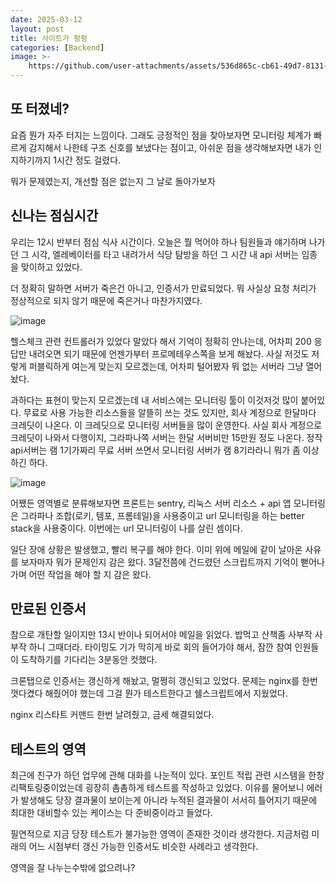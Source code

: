 ```yaml
---
date: 2025-03-12
layout: post
title: 사이트가 펑펑
categories: [Backend]
image: >-
    https://github.com/user-attachments/assets/536d865c-cb61-49d7-8131-074b0c59fc6f
---
```


## 또 터졌네?

요즘 뭔가 자주 터지는 느낌이다. 
그래도 긍정적인 점을 찾아보자면 모니터링 체계가 빠르게 감지해서 나한테 구조 신호를 보냈다는 점이고,
아쉬운 점을 생각해보자면 내가 인지하기까지 1시간 정도 걸렸다.

뭐가 문제였는지, 개선할 점은 없는지 그 날로 돌아가보자

## 신나는 점심시간

우리는 12시 반부터 점심 식사 시간이다.
오늘은 뭘 먹어야 하나 팀원들과 얘기하며 나가던 그 시각, 엘레베이터를 타고 내려가서 식당 탐방을 하던 그 시간 내 api 서버는 임종을 맞이하고 있었다.

더 정확히 말하면 서버가 죽은건 아니고, 인증서가 만료되었다. 
뭐 사실상 요청 처리가 정상적으로 되지 않기 때문에 죽은거나 마찬가지였다.

![image](https://github.com/user-attachments/assets/100632ef-45e7-4e9c-9c0b-2e247a89b0e7)

헬스체크 관련 컨트롤러가 있었다 말았다 해서 기억이 정확히 안나는데, 어차피 200 응답만 내려오면 되기 때문에 
언젠가부터 프로메테우스쪽을 보게 해놨다. 사실 저것도 저렇게 퍼블릭하게 여는게 맞는지 모르겠는데, 어차피 털어봤자 뭐 없는 서버라 그냥 열어놨다.

과하다는 표현이 맞는지 모르겠는데 내 서비스에는 모니터링 툴이 이것저것 많이 붙어있다.
무료로 사용 가능한 리소스들을 알뜰히 쓰는 것도 있지만, 회사 계정으로 한달마다 크레딧이 나온다. 
이 크레딧으로 모니터링 서버들을 많이 운영한다. 사실 회사 계정으로 크레딧이 나와서 다행이지, 그라파나쪽 서버는 한달 서버비만 15만원 정도 나온다.
정작 api서버는 램 1기가짜리 무료 서버 쓰면서 모니터링 서버가 램 8기라라니 뭐가 좀 이상하긴 하다.

![image](https://github.com/user-attachments/assets/9f3b836d-132c-4b77-a93e-6b8e0655d038)

어쨌든 영역별로 분류해보자면 프론트는 sentry, 리눅스 서버 리소스 + api 앱 모니터링은 그라파나 조합(로키, 템포, 프롬테일)을 사용중이고 url 모니터링을 하는 better stack을 사용중이다.
이번에는 url 모니터링이 나를 살린 셈이다.

일단 장애 상황은 발생했고, 빨리 복구를 해야 한다. 
이미 위에 메일에 같이 날아온 사유를 보자마자 뭐가 문제인지 감은 왔다. 
3달전쯤에 건드렸던 스크립트까지 기억이 뻗어나가며 어떤 작업을 해야 할 지 감은 왔다.

## 만료된 인증서

참으로 개탄할 일이지만 13시 반이나 되어서야 메일을 읽었다. 밥먹고 산책좀 사부작 사부작 하니 그때더라.
타이밍도 기가 막히게 바로 회의 들어가야 해서, 잠깐 참여 인원들이 도착하기를 기다리는 3분동안 컷했다.

크론탭으로 인증서는 갱신하게 해놨고, 멀쩡히 갱신되고 있었다. 문제는 nginx를 한번 껏다켰다 해줬어야 했는데 그걸 뭔가 테스트한다고 쉘스크립트에서 지웠었다.

nginx 리스타트 커맨드 한번 날려줬고, 금세 해결되었다.

## 테스트의 영역

최근에 친구가 하던 업무에 관해 대화를 나눈적이 있다. 포인트 적립 관련 시스템을 한창 리팩토링중이었는데 굉장히 촘촘하게 테스트를 작성하고 있었다. 이유를 물어보니 에러가 발생해도 당장 결과물이 보이는게 아니라 누적된 결과물이 서서히 틀어지기 때문에 최대한 대비할수 있는 케이스는 다 준비중이라고 들었다.

필연적으로 지금 당장 테스트가 불가능한 영역이 존재한 것이라 생각한다. 지금처럼 미래의 어느 시점부터 갱신 가능한 인증서도 비슷한 사례라고 생각한다.

영역을 잘 나누는수밖에 없으려나?
